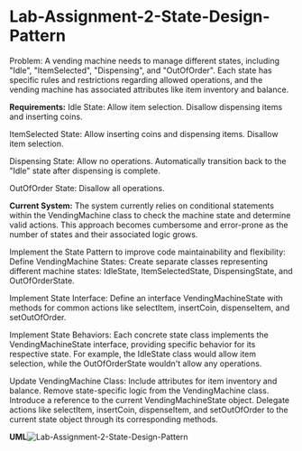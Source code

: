 # Lab-Assignment-2-State-Design-Pattern
Problem:
A vending machine needs to manage different states, including "Idle", "ItemSelected", "Dispensing", and "OutOfOrder". Each state has specific rules and restrictions regarding allowed operations, and the vending machine has associated attributes like item inventory and balance.

**Requirements:**
Idle State:
Allow item selection. Disallow dispensing items and inserting coins.

ItemSelected State:
Allow inserting coins and dispensing items. Disallow item selection.

Dispensing State:
Allow no operations. Automatically transition back to the "Idle" state after dispensing is complete.

OutOfOrder State:
Disallow all operations.

**Current System:**
The system currently relies on conditional statements within the VendingMachine class to check the machine state and determine valid actions. This approach becomes cumbersome and error-prone as the number of states and their associated logic grows.

Implement the State Pattern to improve code maintainability and flexibility:
Define VendingMachine States:
Create separate classes representing different machine states: IdleState, ItemSelectedState, DispensingState, and OutOfOrderState.

Implement State Interface:
Define an interface VendingMachineState with methods for common actions like selectItem, insertCoin, dispenseItem, and setOutOfOrder.

Implement State Behaviors:
Each concrete state class implements the VendingMachineState interface, providing specific behavior for its respective state. For example, the IdleState class would allow item selection, while the OutOfOrderState wouldn't allow any operations.

Update VendingMachine Class:
Include attributes for item inventory and balance. Remove state-specific logic from the VendingMachine class. Introduce a reference to the current VendingMachineState object. Delegate actions like selectItem, insertCoin, dispenseItem, and setOutOfOrder to the current state object through its corresponding methods.

**UML**![Lab-Assignment-2-State-Design-Pattern](https://github.com/user-attachments/assets/3233fa88-33e0-4708-a756-41168ee1e124)


